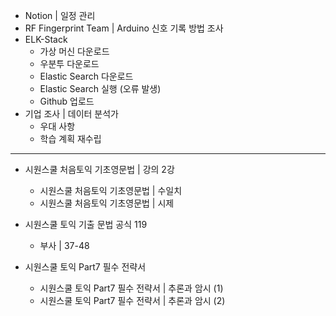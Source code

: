 - Notion | 일정 관리
- RF Fingerprint Team | Arduino 신호 기록 방법 조사
- ELK-Stack
  - 가상 머신 다운로드
  - 우분투 다운로드
  - Elastic Search 다운로드
  - Elastic Search 실행 (오류 발생)
  - Github 업로드
- 기업 조사 | 데이터 분석가
  - 우대 사항
  - 학습 계획 재수립
---
- 시원스쿨 처음토익 기초영문법 | 강의 2강
    - 시원스쿨 처음토익 기초영문법 | 수일치
    - 시원스쿨 처음토익 기초영문법 | 시제
  
- 시원스쿨 토익 기출 문법 공식 119
    - 부사 | 37-48
    
- 시원스쿨 토익 Part7 필수 전략서
    - 시원스쿨 토익 Part7 필수 전략서 | 추론과 암시 (1)
    - 시원스쿨 토익 Part7 필수 전략서 | 추론과 암시 (2)
